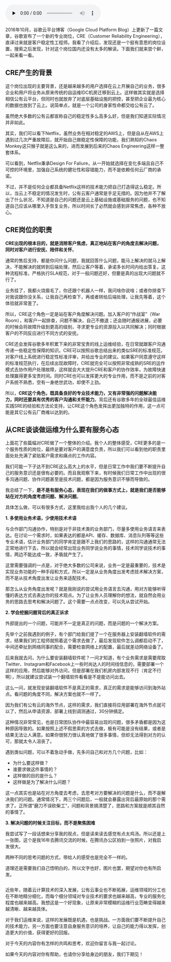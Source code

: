 <audio id="audio" title="11 | 从谷歌CRE谈起，运维如何培养服务意识？" controls="" preload="none"><source id="mp3" src="https://static001.geekbang.org/resource/audio/4e/ae/4ed5e1e52bde2bf4fe97695781850cae.mp3"></audio>

2016年10月，谷歌云平台博客（Google Cloud Platform Blog）上更新了一篇文章，谷歌宣布了一个新的专业岗位，CRE（Customer Reliability Engineering），直译过来就是客户稳定性工程师。我看了介绍后，发现还是一个挺有意思的岗位设置，搜索之后发现，针对这个岗位国内还没有太多的解读。下面我们就来尝个鲜，一起来看一看。

## CRE产生的背景

这个岗位出现的主要背景，还是越来越多的用户选择在云上开展自己的业务，很多企业和用户将业务从原来传统的自运维IDC机房迁移到云上。这样做其实就是选择相信公有云平台，但同时也就放弃了对底层基础设施的把控，甚至把企业最为核心的数据也放到了云上。说简单点，就是一个公司的身家性命都交给公有云了。

虽然绝大多数的公有云都宣称自己的稳定性多么高多么好，但是我们知道实际情况并非如此。

其实，我们可以看下Netflix，虽然业务在相对稳定的AWS上，但是自从在AWS上遇到过几次严重故障后，就开始自己做稳定性保障的功能，我们熟知的Chaos Monkey这只猴子就是这么来的，进而发展到后来的Chaos Engineering这样一整套体系。

可以看到，Netflix秉承Design For Faliure，从一开始就选择在变化多端且自己不可控的环境里，加强自己系统的健壮性和容错能力，而不是依赖任何云厂商的承诺。

不过，并不是任何企业都具备Netflix这样的技术能力把自己打造得这么稳定。所以，当云上不稳定的情况发生时，公有云客户通常是手足无措的。因为他并不了解出了什么状况，不知道是自己的问题还是云上基础设施或基础服务的问题，也不知道自己应该从哪里入手恢复业务，所以时间长了必然就会感到非常焦虑，各种不放心。

## CRE岗位的职责

**CRE出现的根本目的，就是消除客户焦虑，真正地站在客户的角度去解决问题，同时对客户进行安抚、陪伴和关怀**。

通常的售后支持，都是你问什么问题，我就回答什么问题，能马上解决的就马上解决，不能解决的就转到后端处理，然后让客户等着，承诺多长时间内给出答复。这种流程标准，严格执行SLA规范，对于一般问题还好，但要是真的出现大问题就不行了。

业务挂了，我都火烧眉毛了，你还跟个机器人一样，我问啥你说啥；或者你排查下对我说跟你没关系，让我自己再检查下，再或者转给后端处理，让我先等着，这个体验就非常差了。

所以，CRE这个角色一定是站在客户角度解决问题。加入客户的“作战室”（War Room），和客户一起排查，问题不解决，自己不撤退；还会随时通报进展，必要的时候会将故障升级到更高的级别，寻求更专业的资源投入以共同解决；同时根据客户的不同反应进行不同方式的安抚。

CRE还会发挥谷歌多年积累下来的非常宝贵的线上运维经验，在日常就跟客户沟通传递一些稳定性保障的知识。CRE可以按照谷歌总结出来的类似SRE的标准规范，对客户线上系统进行稳定性标准评审，并给出专业的建议。如果客户同意遵守这样的标准规范执行，在后续出现故障时，CRE就完全可以按照非常成熟的SRE的运作模式去协作用户处理故障，这样就会大大提升CRE和客户的协作效率，为故障快速处理赢得更多宝贵时间。同时CRE也可以发挥更大的专业作用，而不是之前的对客户系统不熟悉，空有一身绝世武功，却使不上劲。

所以，**CRE这个角色，既具备良好的专业技术能力，又有非常强的问题解决能力，同时还要具有优秀的客户沟通和关怀能力**。背后还有谷歌多年的全球最佳运维实践SRE的经验和方法论支持，让CRE这个角色发挥出更加独特的作用，这一点可能是其它公有云厂商难以达到的。

## 从CRE谈谈做运维为什么要有服务心态

上面花了些篇幅对CRE做了一个整体的介绍。我个人的整体感受，CRE更多的是一个服务性质的岗位，最终是要对客户的满意度负责，所以我们可以看到他的职责里面处处充满了紧贴客户需求和痛点的工作内容。

我们可能一下子达不到CRE这么高大上的水平，但是日常工作中我们要不断提升自己的服务意识还是很有必要的。而且我观察下来，有时候我们日常工作中出现的很多沟通问题、协作问题甚至是技术问题，都是因为服务意识不够而导致的。

我总结了一下，**是不是有服务心态，表现在我们的做事方式上，就是我们是否能够站在对方的角度考虑问题、解决问题**。

具体怎么做，可以有很多方式，这里我给出我个人的几个建议。

**1. 多使用业务术语，少使用技术术语**

与合作部门沟通协作，特别是对于非技术类的业务部门，尽量多使用业务语言来表达。在讨论一个需求时，如果表达的都是API、缓存、数据库、消息队列等等这些专业术语，估计业务部门的同学肯定是跟不上我们的思路的，这样的沟通通常无法正常地进行下去，所以就会经常出现业务同学说业务的事情，技术同学说技术的事情，两边不能达成一致，矛盾就产生了。

这里需要强调的一点是，对于绝大多数的公司来说，业务一定是最重要的，技术是实现业务功能的一种手段和方式，所以一定是从业务角度出发考虑技术解决方案，而不是从技术角度出发让业务来适配技术。

那怎么从业务角度出发呢？就是我刚说的尝试用业务语言去沟通，用对方能够听得懂的表达方式去表达你的技术观点。为了让业务人员理解你的想法，就自然会用业务的思路去思考和解决问题了。这个需要一点点改变，可以先从尝试开始。

**2. 学会挖掘问题背后的真正诉求**

外部提出的一个问题，可能并不一定是真正的问题，而是问题的一个解决方案。

先举个之前我遇到的例子，有个部门给我们提了一个在服务器上安装翻墙软件的需求，结果我们的工程师就照着这个需求去做了，最后发现软件怎么调都启动不了，中间还牵扯到网络同事的配合，需要检查网络上的配置，最后就差动网络设备了。

后来我就去问，为什么要安装翻墙软件呢？一问才知道，有个业务需求是需要爬取Twitter、Instagram和Facebook上一些时尚达人的时间线信息的，需要部署一个这样的应用，然后能够对外访问，但是部署在我们机房内部发现不行（肯定不行啊），所以就建议尝试装一个翻墙软件看看是不是能访问出去。

这么一问，就发现安装翻墙软件不是真正的需求，真正的需求是能够访问到海外站点。看问题的角度不同，解决方案也就不一样了。

因为我们有公有云的海外节点，这样的需求，我们直接将应用部署在海外节点就可以了，然后从申请资源、部署上线到调测通过，30分钟搞定。

这种情况非常常见，也是日常团队协作中最容易出现的问题，很多矛盾都是因为这种原因导致的。如果按照上述不假思索的方式去做，极有可能是没有结果，或者是结果无法让人满意。如果你很努力很认真地做了很多事情，但却无法得到对方的认可，那就太令人沮丧了。

遇到类似问题，可以不着急动手做，先多问自己和对方几个问题，比如：

- 为什么要这样做？
- 谁要求做这件事情的？
- 这样做的目的是什么？
- 这样做是为了解决什么问题？

这一点其实也是站在对方角度去考虑，去思考对方要解决的问题是什么，而不是解决我们的问题。通常情况下，两三个问题后，一般就会暴露出背后最原始的那个需求了。正所谓“磨刀不误砍柴工”，问题和背景搞清楚了，思路和方案就是顺其自然的事情了。

**3. 解决问题的时候关注目标，而不是聚焦困难**

我尝试写了一段话想来分享我的观点，但是读来读去感觉有点太鸡汤。所以还是上一张图，这个是我16年去腾讯交流的时候，在腾讯办公区拍到一张照片，对我启发很大。

两种不同的思考问题的方式，带给人的感受也是完全不一样的。

道理还是需要我们自己悟明白的，所以文字也好，图片也罢，期望对你也有所启发。

<img src="https://static001.geekbang.org/resource/image/73/f6/73ab067884b271e6c6f9198cecc1ecf6.jpg" alt="" />

近些年，随着云计算技术的深入发展，公有云事业也不断拓展，运维领域的分工也在不断地精分细化，而每个细分领域对专业技术的要求也越来越高，专业的服务化程度也越来越高。我想这是一个好现象，让原来非常模糊的运维行业范畴变得越来越清晰、越来越具体。

对于我们运维来说，这样的发展既是机遇，也是挑战。一方面我们要不断提升自己的技术能力，另一方面也要注意自身服务意识的培养，让自己的能力得以发挥，创造更大的价值，获得更好的回报。

对于今天的内容你有怎样的共鸣和思考，欢迎你留言与我一起讨论。

如果今天的内容对你有帮助，也请你分享给身边的朋友，我们下期见！


